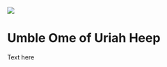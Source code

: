 <a href="https://juncture-digital.org"><img src="https://gitcdn.link/repo/jstor-labs/juncture/main/images/ve-button.png"></a>

<param ve-config header="header" main="now-and-then">

<param ve-compare url="https://forum.jstor.org/#/projects/75476/edit/30322476?query=30322476%20&filter=[]&sort=id&dir=DESC&start=0&limit=100" label="Umble Ome of Uriah Heep (2021)" attribution="Nat Lowden and Sara Gelencer">
<param ve-compare url="https://forum.jstor.org/#/projects/75476/edit/30322477?query=30322477%20&filter=[]&sort=id&dir=DESC&start=0&limit=100" label="Umble Ome of Uriah Heep (Date Unknown)">

# Umble Ome of Uriah Heep

Text here
